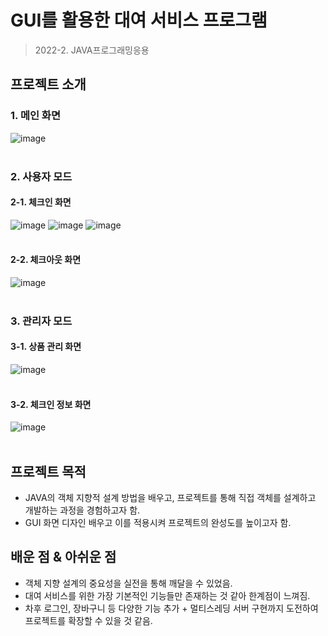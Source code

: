 # GUI를 활용한 대여 서비스 프로그램
> 2022-2. JAVA프로그래밍응용

## 프로젝트 소개
### 1. 메인 화면
![image](https://user-images.githubusercontent.com/83098949/211769055-9bd13b4f-e88b-40da-945a-d1664ceca26a.png)<br></br>

### 2. 사용자 모드
#### 2-1. 체크인 화면
![image](https://user-images.githubusercontent.com/83098949/211771292-b38cc5ef-54e7-408e-854f-267c7c42ea6c.png)
![image](https://user-images.githubusercontent.com/83098949/211771426-681d9d92-486f-48b9-9959-e4a2b9a7f907.png)
![image](https://user-images.githubusercontent.com/83098949/211771495-a012fe66-f851-49a4-9f8a-cb632d72121e.png)<br></br>

#### 2-2. 체크아웃 화면
![image](https://user-images.githubusercontent.com/83098949/211772052-c0fc698d-7c3b-409c-8145-29ca8101c4bd.png)<br></br>


### 3. 관리자 모드
#### 3-1. 상품 관리 화면 
![image](https://user-images.githubusercontent.com/83098949/211773696-cdf0fbee-cb0a-45d5-8763-8b25696adbd9.png)<br></br>
#### 3-2. 체크인 정보 화면 
![image](https://user-images.githubusercontent.com/83098949/211774554-c3ff16c0-eb50-4aed-9fed-740995edf25a.png)<br></br>

## 프로젝트 목적
- JAVA의 객체 지향적 설계 방법을 배우고, 프로젝트를 통해 직접 객체를 설계하고 개발하는 과정을 경험하고자 함.
- GUI 화면 디자인 배우고 이를 적용시켜 프로젝트의 완성도를 높이고자 함.

## 배운 점 & 아쉬운 점 
- 객체 지향 설계의 중요성을 실전을 통해 깨달을 수 있었음.
- 대여 서비스를 위한 가장 기본적인 기능들만 존재하는 것 같아 한계점이 느껴짐.
- 차후 로그인, 장바구니 등 다양한 기능 추가 + 멀티스레딩 서버 구현까지 도전하여 프로젝트를 확장할 수 있을 것 같음.
